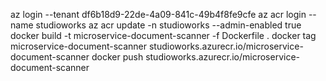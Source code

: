 az login --tenant df6b18d9-22de-4a09-841c-49b4f8fe9cfe
az acr login --name studioworks
az acr update -n studioworks --admin-enabled true
docker build -t microservice-document-scanner -f Dockerfile .
docker tag microservice-document-scanner studioworks.azurecr.io/microservice-document-scanner
docker push studioworks.azurecr.io/microservice-document-scanner
